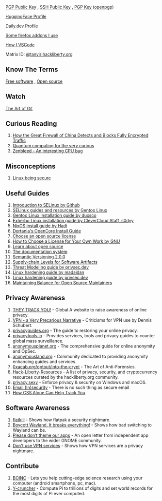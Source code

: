 [PGP Public Key](https://raw.githubusercontent.com/TanvirOnGH/TanvirOnGH/showcase/PGP_PUBLIC_KEY.txt)
,
[SSH Public Key](https://raw.githubusercontent.com/TanvirOnGH/TanvirOnGH/showcase/SSH_PUBLIC_KEY.txt)
,
[PGP Key (openpgp)](https://keys.openpgp.org/search?q=tanvir.ahmed.tonoy%40skiff.com)

[HuggingFace Profile](https://huggingface.co/TanvirOnHF)

[Daily.dev Profile](https://app.daily.dev/TanvirOnDD)

[Some firefox addons I use](https://addons.mozilla.org/en-US/firefox/collections/17970682/TAT-Collection/)

[How I VSCode](https://howivscode.com/TanvirOnGH)

Matrix ID: [@tanvir:hackliberty.org](https://chat.hackliberty.org/#/user/@tanvir:hackliberty.org)

## Know The Terms

[Free software](https://www.gnu.org/philosophy/free-sw.en.html)
,
[Open source](https://opensource.com/resources/what-open-source)

## Watch

[The Art of Git](https://youtu.be/x0PG3zt9DSY)

## Curious Reading

1. [How the Great Firewall of China Detects and Blocks Fully Encrypted Traffic](https://gfw.report/publications/usenixsecurity23/en/)
2. [Quantum computing for the very curious](https://quantum.country/qcvc)
3. [Zenbleed - An interesting CPU bug](https://lock.cmpxchg8b.com/zenbleed.html)

## Misconceptions

1. [Linux being secure](https://madaidans-insecurities.github.io/linux.html)

## Useful Guides

1. [Introduction to SELinux by Github](https://github.blog/2023-07-05-introduction-to-selinux)
2. [SELinux guides and resources by Gentoo Linux](https://wiki.gentoo.org/wiki/SELinux)
3. [Gentoo Linux installation guide by duxsco](https://gentoo.duxsco.de)
4. [Exherbo Linux installation guide by CleverCloud Staff, s0dyy](https://gist.github.com/s0dyy/905be36b2c39fb8c14906e15c05c68a3)
5. [NixOS install guide by Hadi](https://gist.github.com/hadilq/a491ca53076f38201a8aa48a0c6afef5)
6. [Dortania's OpenCore Install Guide](https://dortania.github.io/OpenCore-Install-Guide/)
7. [Choose an open source license](https://choosealicense.com)
8. [How to Choose a License for Your Own Work by GNU](https://www.gnu.org/licenses/license-recommendations.html)
9. [Learn about open source](https://teachingopensource.org/Learning_Resources)
10. [The documentation system](https://documentation.divio.com)
11. [Semantic Versioning 2.0.0](https://semver.org)
12. [Supply-chain Levels for Software Artifacts](https://slsa.dev)
13. [Threat Modeling guide by privsec.dev](https://privsec.dev/posts/knowledge/threat-modeling/)
14. [Linux hardening guide by madaidan](https://madaidans-insecurities.github.io/guides/linux-hardening.html)
15. [Linux hardening guide by privsec.dev](https://privsec.dev/posts/linux/desktop-linux-hardening)
16. [Maintaining Balance for Open Source Maintainers](https://opensource.guide/maintaining-balance-for-open-source-maintainers)

## Privacy Awareness

1. [THEY TRACK YOU!](https://theytrackyou.com) - Global A website to raise awareness of online privacy.
2. [VPN - a Very Precarious Narrative](https://overengineer.dev/blog/2019/04/08/very-precarious-narrative.html) - Criticisms for VPN use by Dennis Schubert.
3. [privacyguides.org](https://www.privacyguides.org) - The guide to restoring your online privacy.
4. [privacytools.io](https://www.privacytools.io) - Provides services, tools and privacy guides to counter global mass surveillance.
5. [anonymousplanet.org](https://anonymousplanet.org) - The comprehensive guide for online anonymity and OpSec.
6. [anonymousland.org](https://anonymousland.org) - Community dedicated to providing anonymity enhancing guides and services.
7. [0xacab.org/optout/into-the-crypt](https://0xacab.org/optout/into-the-crypt) - The Art of Anti-Forensics.
8. [Hack-Liberty-Resources](https://git.hackliberty.org/hackliberty.org/Hack-Liberty-Resources) - A list of privacy, security, and cryptocurrency resources curated by the hackliberty.org community.
9. [privacy.sexy](https://privacy.sexy) - Enforce privacy & security on Windows and macOS.
10. [Email (In)security](https://qua3k.github.io/security/email) - There is no such thing as secure email
11. [How CSS Alone Can Help Track You](https://blog.pastly.net/posts/2016-09-04-how-css-alone-can-help-track-you)

## Software Awareness

1. [flatkill](https://flatkill.org) - Shows how flatpak a security nightmare.
2. [Boycott Wayland. It breaks everything!](https://gist.github.com/probonopd/9feb7c20257af5dd915e3a9f2d1f2277) - Shows how bad switching to Wayland can be.
3. [Please don’t theme our apps](https://stopthemingmy.app) - An open letter from independent app developers to the wider GNOME community.
4. [Don't use VPN services](https://gist.github.com/joepie91/5a9909939e6ce7d09e29) - Shows how VPN services are a privacy nightmare.

## Contribute

1. [BOINC](https://boinc.berkeley.edu) - Lets you help cutting-edge science research using your computer (android smartphone, pc, mac).
2. [Y-cruncher](http://www.numberworld.org/y-cruncher) - Compute Pi to trillions of digits and set world records for the most digits of Pi ever computed.
